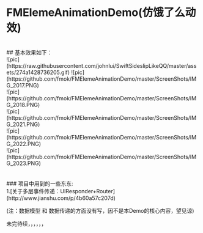 # FMElemeAnimationDemo(仿饿了么动效)
<br>
## 基本效果如下：
<br>
![pic](https://raw.githubusercontent.com/johnlui/SwiftSideslipLikeQQ/master/assets/274a1428736205.gif)
![pic](https://github.com/fmok/FMElemeAnimationDemo/master/ScreenShots/IMG_2017.PNG)<br>
![pic](https://github.com/fmok/FMElemeAnimationDemo/master/ScreenShots/IMG_2018.PNG)<br>
![pic](https://github.com/fmok/FMElemeAnimationDemo/master/ScreenShots/IMG_2021.PNG)<br>
![pic](https://github.com/fmok/FMElemeAnimationDemo/master/ScreenShots/IMG_2022.PNG)<br>
![pic](https://github.com/fmok/FMElemeAnimationDemo/master/ScreenShots/IMG_2023.PNG)<br>

<br>
<br>
### 项目中用到的一些东东: 
<br>
1.[关于多层事件传递：UIResponder+Router](http://www.jianshu.com/p/4b60a57c207d) <br>

(注：数据模型 和 数据传递的方面没有写，因不是本Demo的核心内容，望见谅)<br>

未完待续，，，，，，
